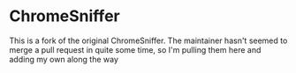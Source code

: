 # ChromeSniffer
This is a fork of the original ChromeSniffer.  The maintainer hasn't seemed to merge a pull request in quite some time, so I'm pulling them here and adding my own along the way


